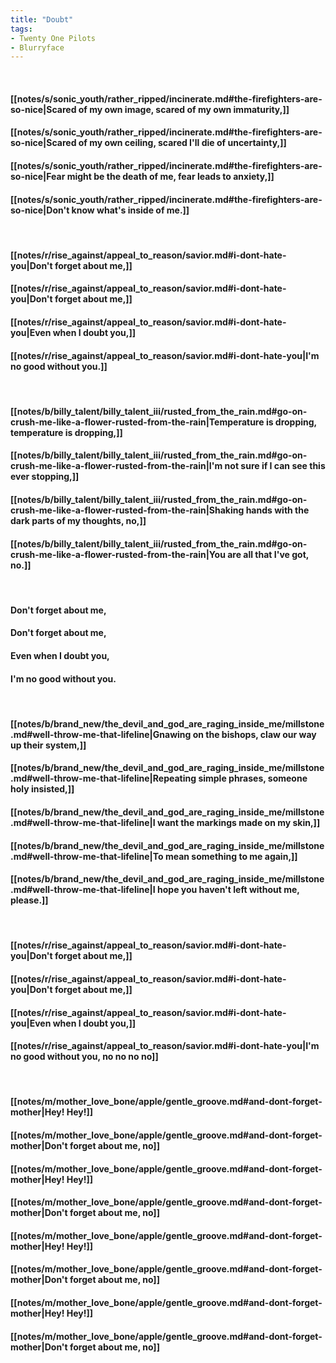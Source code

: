 ```yaml
---
title: "Doubt"
tags:
- Twenty One Pilots
- Blurryface
---
```

&nbsp;
#### [[notes/s/sonic_youth/rather_ripped/incinerate.md#the-firefighters-are-so-nice|Scared of my own image, scared of my own immaturity,]]
#### [[notes/s/sonic_youth/rather_ripped/incinerate.md#the-firefighters-are-so-nice|Scared of my own ceiling, scared I'll die of uncertainty,]]
#### [[notes/s/sonic_youth/rather_ripped/incinerate.md#the-firefighters-are-so-nice|Fear might be the death of me, fear leads to anxiety,]]
#### [[notes/s/sonic_youth/rather_ripped/incinerate.md#the-firefighters-are-so-nice|Don't know what's inside of me.]]
&nbsp;
#### [[notes/r/rise_against/appeal_to_reason/savior.md#i-dont-hate-you|Don't forget about me,]]
#### [[notes/r/rise_against/appeal_to_reason/savior.md#i-dont-hate-you|Don't forget about me,]]
#### [[notes/r/rise_against/appeal_to_reason/savior.md#i-dont-hate-you|Even when I doubt you,]]
#### [[notes/r/rise_against/appeal_to_reason/savior.md#i-dont-hate-you|I'm no good without you.]]
&nbsp;
#### [[notes/b/billy_talent/billy_talent_iii/rusted_from_the_rain.md#go-on-crush-me-like-a-flower-rusted-from-the-rain|Temperature is dropping, temperature is dropping,]]
#### [[notes/b/billy_talent/billy_talent_iii/rusted_from_the_rain.md#go-on-crush-me-like-a-flower-rusted-from-the-rain|I'm not sure if I can see this ever stopping,]]
#### [[notes/b/billy_talent/billy_talent_iii/rusted_from_the_rain.md#go-on-crush-me-like-a-flower-rusted-from-the-rain|Shaking hands with the dark parts of my thoughts, no,]]
#### [[notes/b/billy_talent/billy_talent_iii/rusted_from_the_rain.md#go-on-crush-me-like-a-flower-rusted-from-the-rain|You are all that I've got, no.]]
&nbsp;
#### Don't forget about me,
#### Don't forget about me,
#### Even when I doubt you,
#### I'm no good without you.
&nbsp;
#### [[notes/b/brand_new/the_devil_and_god_are_raging_inside_me/millstone.md#well-throw-me-that-lifeline|Gnawing on the bishops, claw our way up their system,]]
#### [[notes/b/brand_new/the_devil_and_god_are_raging_inside_me/millstone.md#well-throw-me-that-lifeline|Repeating simple phrases, someone holy insisted,]]
#### [[notes/b/brand_new/the_devil_and_god_are_raging_inside_me/millstone.md#well-throw-me-that-lifeline|I want the markings made on my skin,]]
#### [[notes/b/brand_new/the_devil_and_god_are_raging_inside_me/millstone.md#well-throw-me-that-lifeline|To mean something to me again,]]
#### [[notes/b/brand_new/the_devil_and_god_are_raging_inside_me/millstone.md#well-throw-me-that-lifeline|I hope you haven't left without me, please.]]
&nbsp;
#### [[notes/r/rise_against/appeal_to_reason/savior.md#i-dont-hate-you|Don't forget about me,]]
#### [[notes/r/rise_against/appeal_to_reason/savior.md#i-dont-hate-you|Don't forget about me,]]
#### [[notes/r/rise_against/appeal_to_reason/savior.md#i-dont-hate-you|Even when I doubt you,]]
#### [[notes/r/rise_against/appeal_to_reason/savior.md#i-dont-hate-you|I'm no good without you, no no no no]]
&nbsp;
#### [[notes/m/mother_love_bone/apple/gentle_groove.md#and-dont-forget-mother|Hey! Hey!]]
#### [[notes/m/mother_love_bone/apple/gentle_groove.md#and-dont-forget-mother|Don't forget about me, no]]
#### [[notes/m/mother_love_bone/apple/gentle_groove.md#and-dont-forget-mother|Hey! Hey!]]
#### [[notes/m/mother_love_bone/apple/gentle_groove.md#and-dont-forget-mother|Don't forget about me, no]]
#### [[notes/m/mother_love_bone/apple/gentle_groove.md#and-dont-forget-mother|Hey! Hey!]]
#### [[notes/m/mother_love_bone/apple/gentle_groove.md#and-dont-forget-mother|Don't forget about me, no]]
#### [[notes/m/mother_love_bone/apple/gentle_groove.md#and-dont-forget-mother|Hey! Hey!]]
#### [[notes/m/mother_love_bone/apple/gentle_groove.md#and-dont-forget-mother|Don't forget about me, no]]
